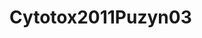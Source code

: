 <a name="material" />

# Cytotox2011Puzyn03
<script type="application/ld+json">
  {
    "@context": "https://schema.org/",
    "@type": "ChemicalSubstance",
    "http://purl.org/dc/terms/conformsTo":
      {
        "@type": "CreativeWork",
        "@id": "https://bioschemas.org/profiles/ChemicalSubstance/0.4-RELEASE/"
      },
    "@id": "https://egonw.github.io/nanowiki/nanowiki4.html#material",
    "name": "Cytotox2011Puzyn03",
    "sameAs: "http://127.0.0.1/mediawiki/index.php/Special:URIResolver/Cytotox2011Puzyn03"
  }
</script>

